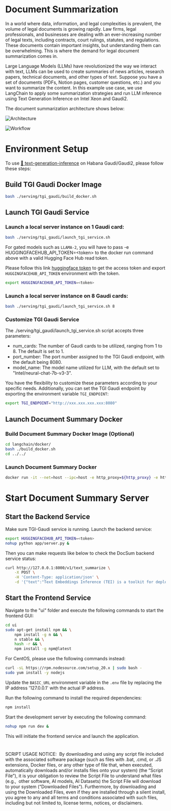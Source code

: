 # Document Summarization

In a world where data, information, and legal complexities is prevalent, the volume of legal documents is growing rapidly. Law firms, legal professionals, and businesses are dealing with an ever-increasing number of legal texts, including contracts, court rulings, statutes, and regulations.
These documents contain important insights, but understanding them can be overwhelming. This is where the demand for legal document summarization comes in.

Large Language Models (LLMs) have revolutionized the way we interact with text, LLMs can be used to create summaries of news articles, research papers, technical documents, and other types of text. Suppose you have a set of documents (PDFs, Notion pages, customer questions, etc.) and you want to summarize the content. In this example use case, we use LangChain to apply some summarization strategies and run LLM inference using Text Generation Inference on Intel Xeon and Gaudi2.

The document summarization architecture shows below:

![Architecture](https://i.imgur.com/XT0YUhu.png)

![Workflow](https://i.imgur.com/m9Ac9wy.png)

# Environment Setup

To use [🤗 text-generation-inference](https://github.com/huggingface/text-generation-inference) on Habana Gaudi/Gaudi2, please follow these steps:

## Build TGI Gaudi Docker Image

```bash
bash ./serving/tgi_gaudi/build_docker.sh
```

## Launch TGI Gaudi Service

### Launch a local server instance on 1 Gaudi card:

```bash
bash ./serving/tgi_gaudi/launch_tgi_service.sh
```

For gated models such as `LLAMA-2`, you will have to pass -e HUGGINGFACEHUB_API_TOKEN=\<token\> to the docker run command above with a valid Hugging Face Hub read token.

Please follow this link [huggingface token](https://huggingface.co/docs/hub/security-tokens) to get the access token and export `HUGGINGFACEHUB_API_TOKEN` environment with the token.

```bash
export HUGGINGFACEHUB_API_TOKEN=<token>
```

### Launch a local server instance on 8 Gaudi cards:

```bash
bash ./serving/tgi_gaudi/launch_tgi_service.sh 8
```

### Customize TGI Gaudi Service

The ./serving/tgi_gaudi/launch_tgi_service.sh script accepts three parameters:

- num_cards: The number of Gaudi cards to be utilized, ranging from 1 to 8. The default is set to 1.
- port_number: The port number assigned to the TGI Gaudi endpoint, with the default being 8080.
- model_name: The model name utilized for LLM, with the default set to "Intel/neural-chat-7b-v3-3".

You have the flexibility to customize these parameters according to your specific needs. Additionally, you can set the TGI Gaudi endpoint by exporting the environment variable `TGI_ENDPOINT`:

```bash
export TGI_ENDPOINT="http://xxx.xxx.xxx.xxx:8080"
```

## Launch Document Summary Docker

### Build Document Summary Docker Image (Optional)

```bash
cd langchain/docker/
bash ./build_docker.sh
cd ../../
```

### Launch Document Summary Docker

```bash
docker run -it --net=host --ipc=host -e http_proxy=${http_proxy} -e https_proxy=${https_proxy} -v /var/run/docker.sock:/var/run/docker.sock intel/gen-ai-examples:document-summarize bash
```

# Start Document Summary Server

## Start the Backend Service

Make sure TGI-Gaudi service is running. Launch the backend service:

```bash
export HUGGINGFACEHUB_API_TOKEN=<token>
nohup python app/server.py &
```

Then you can make requests like below to check the DocSum backend service status:

```bash
curl http://127.0.0.1:8000/v1/text_summarize \
    -X POST \
    -H 'Content-Type: application/json' \
    -d '{"text":"Text Embeddings Inference (TEI) is a toolkit for deploying and serving open source text embeddings and sequence classification models. TEI enables high-performance extraction for the most popular models, including FlagEmbedding, Ember, GTE and E5."}'
```

## Start the Frontend Service

Navigate to the "ui" folder and execute the following commands to start the frontend GUI:

```bash
cd ui
sudo apt-get install npm && \
    npm install -g n && \
    n stable && \
    hash -r && \
    npm install -g npm@latest
```

For CentOS, please use the following commands instead:

```bash
curl -sL https://rpm.nodesource.com/setup_20.x | sudo bash -
sudo yum install -y nodejs
```

Update the `BASIC_URL` environment variable in the `.env` file by replacing the IP address '127.0.0.1' with the actual IP address.

Run the following command to install the required dependencies:

```bash
npm install
```

Start the development server by executing the following command:

```bash
nohup npm run dev &
```

This will initiate the frontend service and launch the application.

#

SCRIPT USAGE NOTICE:  By downloading and using any script file included with the associated software package (such as files with .bat, .cmd, or .JS extensions, Docker files, or any other type of file that, when executed, automatically downloads and/or installs files onto your system) (the “Script File”), it is your obligation to review the Script File to understand what files (e.g.,  other software, AI models, AI Datasets) the Script File will download to your system (“Downloaded Files”). Furthermore, by downloading and using the Downloaded Files, even if they are installed through a silent install, you agree to any and all terms and conditions associated with such files, including but not limited to, license terms, notices, or disclaimers.
